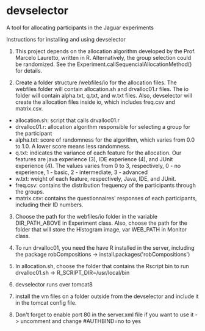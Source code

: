 # devselector
A tool for allocating participants in the Jaguar experiments

Instructions for installing and using devselector

1. This project depends on the allocation algorithm developed by the Prof. Marcelo Lauretto, written in R. Alternatively, the group selection could be randomized. See the Experiment.callSequencialAllocationMethod() for details.

2. Create a folder  structure <path>/webfiles/io for the allocation files. The webfiles folder will contain allocation.sh and drvalloc01.r files. The io folder will contain alpha.txt, q.txt, and w.txt files. Also, devselector will create the allocation files inside io, which includes freq.csv and matrix.csv.

- allocation.sh: script that calls drvalloc01.r
- drvalloc01.r: allocation algorithm responsible for selecting a group for the participant
- alpha.txt: score of randomness for the algorithm, which varies from 0.0 to 1.0. A lower score means less randomness.
- q.txt: indicates the variance of each feature for the allocation. Our features are java experience (3), IDE experience (4), and JUnit experience (4). The values varies from 0 to 3, respectively, 0 - no experience, 1 - basic, 2  - intermediate, 3 - advanced 
- w.txt: weight of each feature, respectively, Java, IDE, and JUnit.
- freq.csv: contains the distribution frequency of the participants through the groups.
- matrix.csv: contains the questionnaires' responses of each participants, including their ID numbers.

3. Choose the path for the webfiles/io folder in the variable DIR_PATH_ABOVE in Experiment class. Also, choose the path for the folder that will store the Histogram image, var WEB_PATH in Monitor class.

3. To run drvalloc01, you need the have R installed in the server, including the package robCompositions -> install.packages('robCompositions')
4. In allocation.sh, choose the folder that contains the Rscript bin to run drvalloc01.sh -> R_SCRIPT_DIR=/usr/local/bin

4. devselector runs over tomcat8

5. install the vm files on a folder outside from the devselector and include it in the tomcat config file. 

6. Don't forget to enable port 80 in the server.xml file if you want to use it -> uncomment and change #AUTHBIND=no to yes


